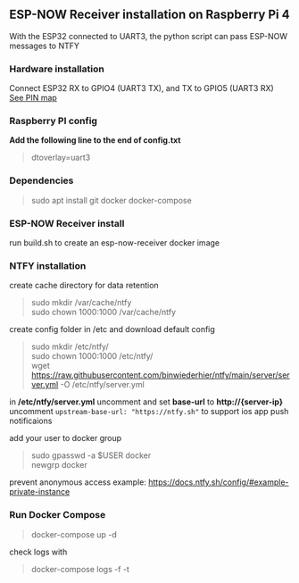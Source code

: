 ## ESP-NOW Receiver installation on Raspberry Pi 4

With the ESP32 connected to UART3, the python script can pass ESP-NOW messages to NTFY  

### Hardware installation

Connect ESP32 RX to GPIO4 (UART3 TX), and TX to GPIO5 (UART3 RX)  
[See PIN map](pin-map.png)

### Raspberry PI config

**Add the following line to the end of config.txt**

> dtoverlay=uart3

### Dependencies

> sudo apt install git docker docker-compose

### ESP-NOW Receiver install

run build.sh to create an esp-now-receiver docker image  

### NTFY installation  

create cache directory for data retention
> sudo mkdir /var/cache/ntfy  
sudo chown 1000:1000 /var/cache/ntfy  

create config folder in /etc and download default config
> sudo mkdir /etc/ntfy/  
sudo chown 1000:1000 /etc/ntfy/  
wget https://raw.githubusercontent.com/binwiederhier/ntfy/main/server/server.yml -O /etc/ntfy/server.yml

in **/etc/ntfy/server.yml** uncomment and set **base-url** to **http://{server-ip}**  
uncomment `upstream-base-url: "https://ntfy.sh"` to support ios app push notificaions  
  
add your user to docker group  
> sudo gpasswd -a $USER docker  
newgrp docker  

prevent anonymous access example: https://docs.ntfy.sh/config/#example-private-instance

### Run Docker Compose

>  docker-compose up -d  

check logs with
> docker-compose logs -f -t
